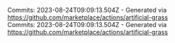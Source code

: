Commits: 2023-08-24T09:09:13.504Z - Generated via https://github.com/marketplace/actions/artificial-grass
<br>
Commits: 2023-08-24T09:09:13.504Z - Generated via https://github.com/marketplace/actions/artificial-grass
<br>
